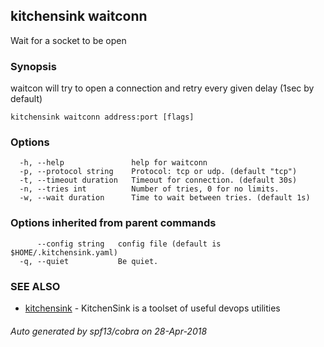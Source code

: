 ## kitchensink waitconn

Wait for a socket to be open

### Synopsis

waitcon will try to open a connection and retry every given delay (1sec by default)

```
kitchensink waitconn address:port [flags]
```

### Options

```
  -h, --help               help for waitconn
  -p, --protocol string    Protocol: tcp or udp. (default "tcp")
  -t, --timeout duration   Timeout for connection. (default 30s)
  -n, --tries int          Number of tries, 0 for no limits.
  -w, --wait duration      Time to wait between tries. (default 1s)
```

### Options inherited from parent commands

```
      --config string   config file (default is $HOME/.kitchensink.yaml)
  -q, --quiet           Be quiet.
```

### SEE ALSO

* [kitchensink](kitchensink.md)	 - KitchenSink is a toolset of useful devops utilities

###### Auto generated by spf13/cobra on 28-Apr-2018
